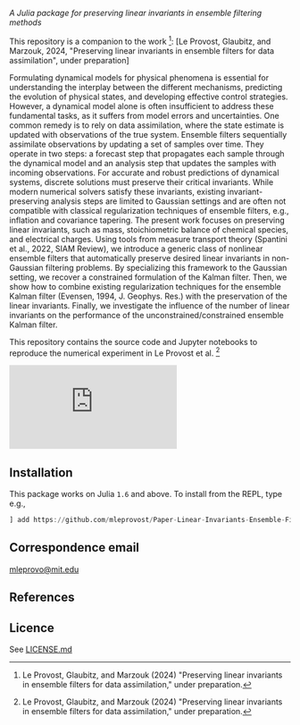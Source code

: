 
*A Julia package for preserving linear invariants in ensemble filtering methods*

This repository is a companion to the work [^1]: [Le Provost, Glaubitz, and Marzouk, 2024, "Preserving linear invariants in ensemble filters for data assimilation", under preparation]


Formulating dynamical models for physical phenomena is essential for understanding the interplay between the different mechanisms, predicting the evolution of physical states, and developing effective control strategies. However, a dynamical model alone is often insufficient to address these fundamental tasks, as it suffers from model errors and uncertainties. One common remedy is to rely on data assimilation, where the state estimate is updated with observations of the true system. Ensemble filters sequentially assimilate observations by updating a set of samples over time. They operate in two steps: a forecast step that propagates each sample through the dynamical model and an analysis step that updates the samples with incoming observations. For accurate and robust predictions of dynamical systems, discrete solutions must preserve their critical invariants. 
While modern numerical solvers satisfy these invariants, existing invariant-preserving analysis steps are limited to Gaussian settings and are often not compatible with classical regularization techniques of ensemble filters, e.g., inflation and covariance tapering. The present work focuses on preserving linear invariants, such as mass, stoichiometric balance of chemical species, and electrical charges. Using tools from measure transport theory (Spantini et al., 2022, SIAM Review), we introduce a generic class of nonlinear ensemble filters that automatically preserve desired linear invariants in non-Gaussian filtering problems. By specializing this framework to the Gaussian setting, we recover a constrained formulation of the Kalman filter. Then, we show how to combine existing regularization techniques for the ensemble Kalman filter (Evensen, 1994, J. Geophys. Res.) with the preservation of the linear invariants. Finally, we investigate the influence of the number of linear invariants on the performance of the unconstrained/constrained ensemble Kalman filter.

This repository contains the source code and Jupyter notebooks to reproduce the numerical experiment in Le Provost et al. [^1]

![](https://github.com/mleprovost/Paper-Linear-Invariants-Ensemble-Filters/raw/main/mass_estimate.pdf)

## Installation

This package works on Julia `1.6` and above. To install from the REPL, type
e.g.,
```julia
] add https://github.com/mleprovost/Paper-Linear-Invariants-Ensemble-Filters.git
```

## Correspondence email
[mleprovo@mit.edu](mailto:mleprovo@mit.edu)

## References

[^1]: Le Provost, Glaubitz, and Marzouk (2024) "Preserving linear invariants in ensemble filters for data assimilation," under preparation.

## Licence

See [LICENSE.md](https://github.com/mleprovost/Paper-Linear-Invariants-Ensemble-Filters/raw/main/LICENSE.md)

